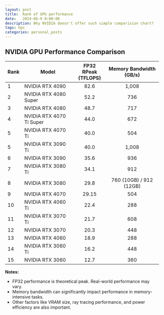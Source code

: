 ```yaml
---
layout: post
title:  Rank of GPU performance 
date:   2024-06-9 0:00:00
description: Why NVIDIA doesn't offer such simple comparision chart? 
tags: hpc
categories: personal_posts
---
```



## NVIDIA GPU Performance Comparison

| Rank |  Model | FP32 RPeak <br> (TFLOPS) | Memory Bandwidth <br> (GB/s) |
|------|----------|:--:|:--:|
| 1 | NVIDIA RTX 4090 | 82.6 | 1,008 |
| 2 | NVIDIA RTX 4080 Super | 52.2 | 736 |
| 3 | NVIDIA RTX 4080 | 48.7 | 717 |
| 4 | NVIDIA RTX 4070 Ti Super | 44.0 | 672 |
| 5 | NVIDIA RTX 4070 Ti | 40.0 | 504 |
| 5 | NVIDIA RTX 3090 Ti | 40.0 | 1,008 |
| 6 | NVIDIA RTX 3090 | 35.6 | 936 |
| 7 | NVIDIA RTX 3080 Ti | 34.1 | 912 |
| 8 | NVIDIA RTX 3080 | 29.8 | 760 (10GB) / 912 (12GB) |
| 9 | NVIDIA RTX 4070 | 29.15 | 504 |
| 10 | NVIDIA RTX 4060 Ti | 22.4 | 288 |
| 11 | NVIDIA RTX 3070 Ti | 21.7 | 608 |
| 12 | NVIDIA RTX 3070 | 20.3 | 448 |
| 13 | NVIDIA RTX 4060 | 18.9 | 288 |
| 14 | NVIDIA RTX 3060 Ti | 16.2 | 448 |
| 15 | NVIDIA RTX 3060 | 12.7 | 360 |

**Notes:**
- FP32 performance is theoretical peak. Real-world performance may vary.
- Memory bandwidth can significantly impact performance in memory-intensive tasks.
- Other factors like VRAM size, ray tracing performance, and power efficiency are also important.


